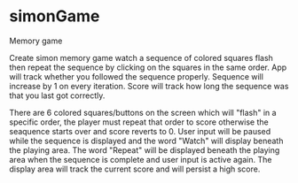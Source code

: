 # simonGame
Memory game

Create simon memory game
watch a sequence of colored squares flash then repeat the sequence by clicking on the squares in the same order. App will track whether you followed the sequence properly. Sequence will increase by 1 on every iteration. Score will track how long the sequence was that you last got correctly.

There are 6 colored squares/buttons on the screen which will "flash" in a specific order, the player must repeat that order to score otherwise the seaquence starts over and score reverts to 0. User input will be paused while the sequence is displayed and the word "Watch" will display beneath the playing area. The word "Repeat" will be displayed beneath the playing area when the sequence is complete and user input is active again. The display area will track the current score and will persist a high score.
